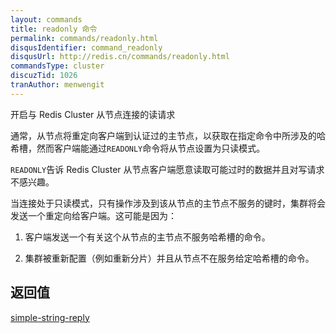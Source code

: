 ```yaml
---
layout: commands
title: readonly 命令
permalink: commands/readonly.html
disqusIdentifier: command_readonly
disqusUrl: http://redis.cn/commands/readonly.html
commandsType: cluster
discuzTid: 1026
tranAuthor: menwengit
---
```


开启与 Redis Cluster 从节点连接的读请求

通常，从节点将重定向客户端到认证过的主节点，以获取在指定命令中所涉及的哈希槽，然而客户端能通过`READONLY`命令将从节点设置为只读模式。

`READONLY`告诉 Redis Cluster 从节点客户端愿意读取可能过时的数据并且对写请求不感兴趣。

当连接处于只读模式，只有操作涉及到该从节点的主节点不服务的键时，集群将会发送一个重定向给客户端。这可能是因为：

1. 客户端发送一个有关这个从节点的主节点不服务哈希槽的命令。

2. 集群被重新配置（例如重新分片）并且从节点不在服务给定哈希槽的命令。

## 返回值

[simple-string-reply](http://www.redis.cn/topics/protocol.html#simple-string-reply)
